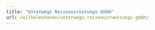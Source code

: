 ```yaml
---
title: "Unterwegs Reiseausrüstungs GmbH"
url: /wilhelmshaven/unterwegs-reiseausruestungs-gmbh/
---
```

